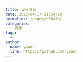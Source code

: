 ```yaml
---
title: 设计资源
date: 2022-04-17 21:54:18
permalink: /pages/b56a78/
categories:
  - 资源
tags:
  - 
author: 
  name: yuadh
  link: https://github.com/yuadh
---
```

